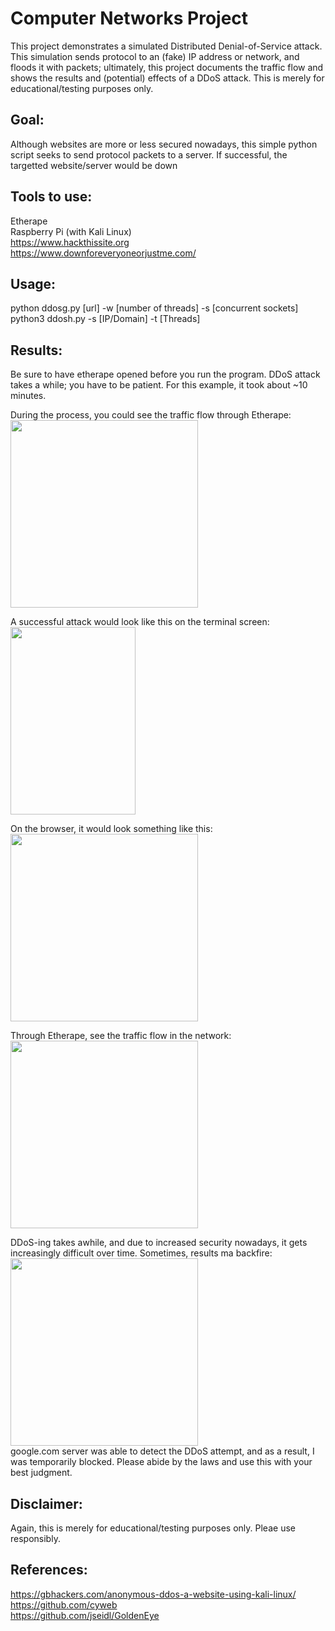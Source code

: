 # Computer Networks Project
This project demonstrates a simulated Distributed Denial-of-Service attack. This simulation sends protocol to an (fake) IP address or network, and floods it with packets; ultimately, this project documents the traffic flow and shows the results and (potential) effects of a DDoS attack. This is merely for educational/testing purposes only.

## Goal:
Although websites are more or less secured nowadays, this simple python script seeks to send protocol packets to a server. If successful, the targetted website/server would be down   

## Tools to use:
Etherape  
Raspberry Pi (with Kali Linux)   
https://www.hackthissite.org   
https://www.downforeveryoneorjustme.com/ 

## Usage: 
python ddosg.py [url] -w [number of threads] -s [concurrent sockets]
python3 ddosh.py -s [IP/Domain] -t [Threads] 

## Results:   
Be sure to have etherape opened before you run the program. DDoS attack takes a while; you have to be patient. For this example, it took about ~10 minutes.   

During the process, you could see the traffic flow through Etherape:   
<img src="https://user-images.githubusercontent.com/25395966/39803530-1edc0d62-5326-11e8-8c2e-e69f30dcd06e.jpg" data-canonical-src="https://user-images.githubusercontent.com/25395966/39803530-1edc0d62-5326-11e8-8c2e-e69f30dcd06e.jpg" width="300" height="300" />   

A successful attack would look like this on the terminal screen:   
<img src="https://user-images.githubusercontent.com/25395966/39803531-1ef8ffc6-5326-11e8-9eb2-a7c7c21b75f0.jpg" data-canonical-src="https://user-images.githubusercontent.com/25395966/39803531-1ef8ffc6-5326-11e8-9eb2-a7c7c21b75f0.jpg" width="200" height="300" />   

On the browser, it would look something like this:   
<img src="https://user-images.githubusercontent.com/25395966/39803528-1ea883e8-5326-11e8-9b02-d7c040535ac2.jpg" data-canonical-src="https://user-images.githubusercontent.com/25395966/39803528-1ea883e8-5326-11e8-9b02-d7c040535ac2.jpg" width="300" height="300" />   

Through Etherape, see the traffic flow in the network:   
<img src="https://user-images.githubusercontent.com/25395966/39803533-1f389b5e-5326-11e8-8503-03eaf6567ef2.jpg" data-canonical-src="https://user-images.githubusercontent.com/25395966/39803533-1f389b5e-5326-11e8-8503-03eaf6567ef2.jpg" width="300" height="300" />   

DDoS-ing takes awhile, and due to increased security nowadays, it gets increasingly difficult over time. Sometimes, results ma backfire:   
<img src="https://user-images.githubusercontent.com/25395966/39804774-d99c5dd4-5329-11e8-8b40-68ef11bd6955.JPG" data-canonical-src="https://user-images.githubusercontent.com/25395966/39804774-d99c5dd4-5329-11e8-8b40-68ef11bd6955.JPG" width="300" height="300" />    
google.com server was able to detect the DDoS attempt, and as a result, I was temporarily blocked. Please abide by the laws and use this with your best judgment.



## Disclaimer:
Again, this is merely for educational/testing purposes only. Pleae use responsibly.


## References:
https://gbhackers.com/anonymous-ddos-a-website-using-kali-linux/   
https://github.com/cyweb   
https://github.com/jseidl/GoldenEye


